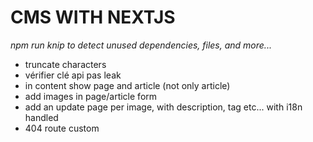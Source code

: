 # CMS WITH NEXTJS

_npm run knip to detect unused dependencies, files, and more..._

<!-- TODO -->

* truncate characters
* vérifier clé api pas leak
* in content show page and article (not only article)
* add images in page/article form
* add an update page per image, with description, tag etc... with i18n handled
* 404 route custom
